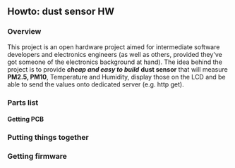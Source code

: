 ## Howto: dust sensor HW

### Overview

This project is an open hardware project aimed for intermediate software developers and electronics engineers (as well as others, provided they've got someone of the electronics background at hand).
The idea behind the project is to provide _**cheap and easy to build**_ **dust sensor** that will measure **PM2.5, PM10**, Temperature and Humidity, display those on the LCD and be able to send the values onto dedicated server (e.g. http get).


### Parts list

#### Getting PCB

### Putting things together

### Getting firmware
